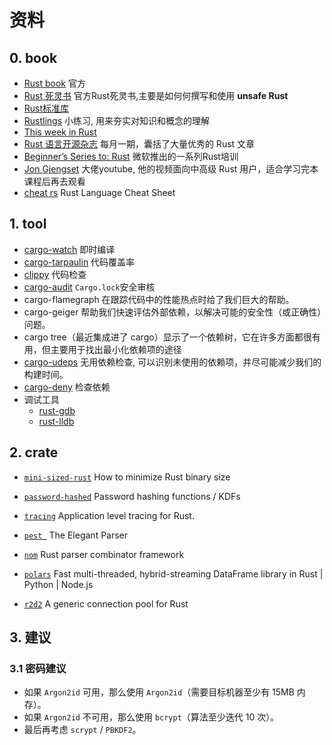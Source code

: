 # 资料

## 0. book

- [Rust book](https://doc.rust-lang.org/book/) 官方
- [Rust 死灵书](https://doc.rust-lang.org/nomicon/) 官方Rust死灵书,主要是如何何撰写和使用 **unsafe Rust**
- [Rust标准库](https://doc.rust-lang.org/stable/std/)
- [Rustlings](https://github.com/rust-lang/rustlings) 小练习, 用来夯实对知识和概念的理解
- [This week in Rust](https://github.com/rust-lang/this-week-in-rust)
- [Rust 语言开源杂志](https://github.com/RustMagazine/rust_magazine_2021) 每月一期，囊括了大量优秀的 Rust 文章
- [Beginner’s Series to: Rust](https://www.youtube.com/playlist?list=PLlrxD0HtieHjbTjrchBwOVks_sr8EVW1x) 微软推出的一系列Rust培训
- [Jon Gjengset](https://www.youtube.com/channel/UC_iD0xppBwwsrM9DegC5cQQ) 大佬youtube, 他的视频面向中高级 Rust 用户，适合学习完本课程后再去观看
- [cheat rs](https://cheats.rs/) Rust Language Cheat Sheet

## 1. tool

- [cargo-watch](https://crates.io/crates/cargo-watch) 即时编译
- [cargo-tarpaulin](https://crates.io/crates/cargo-tarpaulin) 代码覆盖率
- [clippy](https://github.com/rust-lang/rust-clippy#clippy) 代码检查
- [cargo-audit](https://crates.io/crates/cargo-audit) `Cargo.lock`安全审核
- cargo-flamegraph 在跟踪代码中的性能热点时给了我们巨大的帮助。
- cargo-geiger 帮助我们快速评估外部依赖，以解决可能的安全性（或正确性）问题。
- cargo tree（最近集成进了 cargo）显示了一个依赖树，它在许多方面都很有用，但主要用于找出最小化依赖项的途径
- [cargo-udeps](https://crates.io/crates/cargo-udeps) 无用依赖检查, 可以识别未使用的依赖项，并尽可能减少我们的构建时间。
- [cargo-deny](https://github.com/EmbarkStudios/cargo-deny) 检查依赖
- 调试工具
  - [rust-gdb](https://github.com/rust-lang/rust/blob/master/src/etc/rust-gdb)
  - [rust-lldb](https://github.com/rust-lang/rust/blob/master/src/etc/rust-lldb)


## 2. crate

- [`mini-sized-rust`](https://github.com/johnthagen/min-sized-rust) How to minimize Rust binary size 
- [`password-hashed`](https://github.com/RustCrypto/password-hashes) Password hashing functions / KDFs
- [`tracing`](https://github.com/tokio-rs/tracing)  Application level tracing for Rust.
- [`pest `](https://github.com/pest-parser/pest) The Elegant Parser
- [`nom`](https://github.com/Geal/nom) Rust parser combinator framework
- [`polars`](https://github.com/pola-rs/polars)  Fast multi-threaded, hybrid-streaming DataFrame library in Rust | Python | Node.js

- [`r2d2`](https://github.com/sfackler/r2d2)  A generic connection pool for Rust

##  3. 建议

### 3.1 密码建议

- 如果 `Argon2id` 可用，那么使用 `Argon2id`（需要目标机器至少有 15MB 内存）。
- 如果 `Argon2id` 不可用，那么使用 `bcrypt`（算法至少迭代 10 次）。
- 最后再考虑 `scrypt` / `PBKDF2`。

